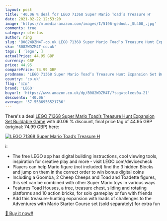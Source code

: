 ```yaml
---
layout: post
title: '40.06 % deal for LEGO 71368 Super Mario Toad’s Treasure H'
date: 2021-02-22 12:53:20
image: 'https://m.media-amazon.com/images/I/5196-gednuL._SL400_.jpg'
comments: true
category: ofertas
author: ring
slug: 'B082WDZM4T-co.uk LEGO 71368 Super Mario Toad’s Treasure Hunt Expansion...'
sku: 'B082WDZM4T-co.uk'
tags: [ 'lego', ]
actualPrice: 44.95 GBP
currency: GBP
price: 44.95
comparePrice: 74.99 GBP
prodname: 'LEGO 71368 Super Mario Toad’s Treasure Hunt Expansion Set Buildable Game'
country: 'co.uk'
flag: '🇬🇧'
brand: 'LEGO'
buyurl: 'https://www.amazon.co.uk/dp/B082WDZM4T/?tag=tolees0a-21'
descuento: '40.06'
average: '57.5586956521736'
---
```


There's a deal [LEGO 71368 Super Mario Toad’s Treasure Hunt Expansion Set Buildable Game](https://www.amazon.co.uk/dp/B082WDZM4T/?tag=tolees0a-21)  with  40.06 % discount, final price tag of  44.95 GBP (original: 74.99 GBP) here:

[![LEGO 71368 Super Mario Toad’s Treasure H](https://m.media-amazon.com/images/I/5196-gednuL._SL400_.jpg)](https://www.amazon.co.uk/dp/B082WDZM4T/?tag=tolees0a-21)

ℹ️:

- The free LEGO app has digital building instructions, cool viewing tools, inspiration for creative play and more - visit LEGO.com/devicecheck
- Players can help Mario figure (not included) find the 3 hidden Blocks and jump on them in the correct order to win bonus digital coins
- Including a Goomba, 2 Cheep Cheeps and Toad and Toadette figures, this set can be combined with other Super Mario toys in various ways
- Features Toad Houses, a tree, treasure chest, sliding and rotating platforms and 10 action bricks, for solo gameplay or fun with friends
- Add this treasure-hunting expansion with loads of challenges to the Adventures with Mario Starter Course set (sold separately) for extra fun

[🛒 Buy it now!!](https://www.amazon.co.uk/dp/B082WDZM4T/?tag=tolees0a-21)
